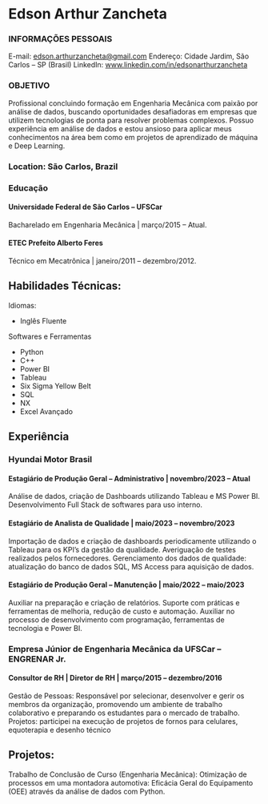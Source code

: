 # Edson Arthur Zancheta

### INFORMAÇÕES PESSOAIS
E-mail: edson.arthurzancheta@gmail.com
Endereço: Cidade Jardim, São Carlos – SP (Brasil)
LinkedIn: www.linkedin.com/in/edsonarthurzancheta

### OBJETIVO
Profissional concluindo formação em Engenharia Mecânica com paixão por análise de dados, buscando oportunidades desafiadoras em empresas que utilizem tecnologias de ponta para resolver problemas complexos. Possuo experiência em análise de dados e estou ansioso para aplicar meus conhecimentos na área bem como em projetos de aprendizado de máquina e Deep Learning.
 
### Location: São Carlos, Brazil

### Educação

#### Universidade Federal de São Carlos – UFSCar
Bacharelado em Engenharia Mecânica | março/2015 – Atual.

#### ETEC Prefeito Alberto Feres
Técnico em Mecatrônica | janeiro/2011 – dezembro/2012.


## Habilidades Técnicas:

Idiomas:
- Inglês Fluente

Softwares e Ferramentas
- Python
- C++
- Power BI
- Tableau
- Six Sigma Yellow Belt
- SQL
- NX
- Excel Avançado

## Experiência

### Hyundai Motor Brasil

#### Estagiário de Produção Geral – Administrativo | novembro/2023 – Atual
Análise de dados, criação de Dashboards utilizando Tableau e MS Power BI. Desenvolvimento Full Stack de softwares para uso interno.

#### Estagiário de Analista de Qualidade | maio/2023 – novembro/2023

Importação de dados e criação de dashboards periodicamente utilizando o Tableau para os KPI’s da gestão da qualidade. Averiguação de testes realizados pelos fornecedores. Gerenciamento dos dados de qualidade: atualização 
do banco de dados SQL, MS Access para aquisição de dados.

#### Estagiário de Produção Geral – Manutenção | maio/2022 – maio/2023
Auxiliar na preparação e criação de relatórios. Suporte com práticas e ferramentas de melhoria, redução de custo e automação. Auxiliar no processo de desenvolvimento com programação, ferramentas de tecnologia e Power BI. 

### Empresa Júnior de Engenharia Mecânica da UFSCar – ENGRENAR Jr.

#### Consultor de RH | Diretor de RH | março/2015 – dezembro/2016
Gestão de Pessoas: Responsável por selecionar, desenvolver e gerir os membros da organização, promovendo um ambiente de trabalho colaborativo e preparando os estudantes para o mercado de trabalho. Projetos: participei na 
 execução de projetos de fornos para celulares, equoterapia e desenho técnico

## Projetos:

Trabalho de Conclusão de Curso (Engenharia Mecânica): Otimização de processos em uma montadora automotiva: Eficácia Geral do Equipamento (OEE) através da análise de dados com Python.

